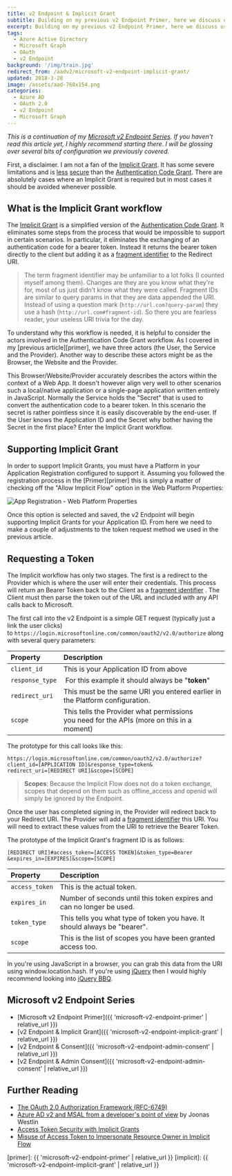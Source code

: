 ```yaml
---
title: v2 Endpoint & Implicit Grant
subtitle: Building on my previous v2 Endpoint Primer, here we discuss using the Implicit Grant.
excerpt: Building on my previous v2 Endpoint Primer, here we discuss using the Implicit Grant.
tags:
  - Azure Active Directory
  - Microsoft Graph
  - OAuth
  - v2 Endpoint
background: '/img/train.jpg'
redirect_from: /aadv2/microsoft-v2-endpoint-implicit-grant/
updated: 2018-3-28
image: /assets/aad-768x154.png
categories: 
  - Azure AD
  - OAuth 2.0
  - v2 Endpoint
  - Microsoft Graph
---
```


_This is a continuation of my [Microsoft v2 Endpoint Series](#microsoft-v2-endpoint-series). If you haven't read this article yet, I highly recommend starting there. I will be glossing over several bits of configuration we previously covered._

First, a disclaimer. I am not a fan of the [Implicit Grant][implicit-flow]. It has some severe limitations and is [less][section-10.3] [secure][section-10.16] than the [Authentication Code Grant][authcode-flow]. There are absolutely cases where an Implicit Grant is required but in most cases it should be avoided whenever possible.

## What is the Implicit Grant workflow

The [Implicit Grant][implicit-flow] is a simplified version of the [Authentication Code Grant][authcode-flow]. It eliminates some steps from the process that would be impossible to support in certain scenarios. In particular, it eliminates the exchanging of an authentication code for a bearer token. Instead it returns the bearer token directly to the client but adding it as a [fragment identifier][fragment-id] to the Redirect URI.

> The term fragment identifier may be unfamiliar to a lot folks (I counted myself among them). Changes are they are you know what they're for, most of us just didn't know what they were called. Fragment IDs are similar to query params in that they are data appended the URI. Instead of using a question mark (`http://url.com?query-param`) they use a hash (`http://url.com#fragment-id`). So there you are fearless reader, your useless URI trivia for the day.

To understand why this workflow is needed, it is helpful to consider the actors involved in the Authentication Code Grant workflow. As I covered in my [previous article][primer], we have three actors (the User, the Service and the Provider). Another way to describe these actors might be as the Browser, the Website and the Provider.

This Browser/Website/Provider accurately describes the actors within the context of a Web App. It doesn't however align very well to other scenarios such a local/native application or a single-page application written entirely in JavaScript. Normally the Service holds the "Secret" that is used to convert the authentication code to a bearer token. In this scenario the secret is rather pointless since it is easily discoverable by the end-user. If the User knows the Application ID and the Secret why bother having the Secret in the first place? Enter the Implicit Grant workflow.

## Supporting Implicit Grant

In order to support Implicit Grants, you must have a Platform in your Application Registration configured to support it. Assuming you followed the registration process in the [Primer][primer] this is simply a matter of checking off the "Allow Implicit Flow" option in the Web Platform Properties:

![App Registration - Web Platform Properties](/assets/images/apps-dev-web-platform.png)

Once this option is selected and saved, the v2 Endpoint will begin supporting Implicit Grants for your Application ID. From here we need to make a couple of adjustments to the token request method we used in the previous article.

## Requesting a Token

The Implicit workflow has only two stages. The first is a redirect to the Provider which is where the user will enter their credentials. This process will return an Bearer Token back to the Client as a [fragment identifier][fragment-id] . The Client must then parse the token out of the URL and included with any API calls back to Microsoft.

The first call into the v2 Endpoint is a simple GET request (typically just a link the user clicks) to `https://login.microsoftonline.com/common/oauth2/v2.0/authorize` along with several query parameters:

| Property        | Description                                                                               |
| :-------------- | :---------------------------------------------------------------------------------------- |
| `client_id`     | This is your Application ID from above                                                    |
| `response_type` |  For this example it should always be "**token**"                                         |
| `redirect_uri`  | This must be the same URI you entered earlier in the Platform configuration.              |
| `scope`         | This tells the Provider what permissions you need for the APIs (more on this in a moment) |

The prototype for this call looks like this:

```none
https://login.microsoftonline.com/common/oauth2/v2.0/authorize?
client_id=[APPLICATION ID]&response_type=token&
redirect_uri=[REDIRECT URI]&scope=[SCOPE]
```

> **Scopes**: Because the Implicit Flow does not do a token exchange, scopes that depend on them such as offline_access and openid will simply be ignored by the Endpoint.

Once the user has completed signing in, the Provider will redirect back to your Redirect URI. The Provider will add a [fragment identifier][fragment-id] this URI. You will need to extract these values from the URI to retrieve the Bearer Token.

The prototype of the Implicit Grant's fragment ID is as follows:

```none
[REDIRECT URI]#access_token=[ACCESS TOKEN]&token_type=Bearer
&expires_in=[EXPIRES]&scope=[SCOPE]
```

| Property       | Description                                                               |
| :------------- | :------------------------------------------------------------------------ |
| `access_token` | This is the actual token.                                                 |
| `expires_in`   | Number of seconds until this token expires and can no longer be used.     |
| `token_type`   | This tells you what type of token you have. It should always be "bearer". |
| `scope`        | This is the list of scopes you have been granted access too.              |

In you're using JavaScript in a browser, you can grab this data from the URI using window.location.hash. If you're using [jQuery](http://jquery.org) then I would highly recommend looking into [jQuery BBQ](http://benalman.com/projects/jquery-bbq-plugin/).

## Microsoft v2 Endpoint Series

* [Microsoft v2 Endpoint Primer]({{ 'microsoft-v2-endpoint-primer' | relative_url }})
* [v2 Endpoint & Implicit Grant]({{ 'microsoft-v2-endpoint-implicit-grant' | relative_url }})
* [v2 Endpoint & Consent]({{ 'microsoft-v2-endpoint-admin-consent' | relative_url }})
* [v2 Endpoint & Admin Consent]({{ 'microsoft-v2-endpoint-admin-consent' | relative_url }})

## Further Reading

* [The OAuth 2.0 Authorization Framework (RFC-6749)](http://tools.ietf.org/html/rfc6749)
* [Azure AD v2 and MSAL from a developer's point of view](https://joonasw.net/view/azure-ad-v2-and-msal-from-dev-pov) by Joonas Westlin
* [Access Token Security with Implicit Grants][section-10.3]
* [Misuse of Access Token to Impersonate Resource Owner in Implicit Flow][section-10.16]


[primer]: {{ 'microsoft-v2-endpoint-primer' | relative_url }}
[implicit]: {{ 'microsoft-v2-endpoint-implicit-grant' | relative_url }}

[fragment-id]: https://en.wikipedia.org/wiki/Fragment_identifier
[implicit-flow]: http://tools.ietf.org/html/rfc6749#section-1.3.2
[authcode-flow]: http://tools.ietf.org/html/rfc6749#section-1.3.1
[section-10.3]: http://tools.ietf.org/html/rfc6749#section-10.3
[section-10.16]: http://tools.ietf.org/html/rfc6749#section-10.16
